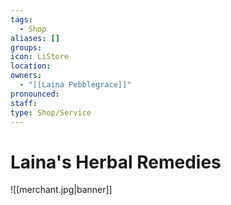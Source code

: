 ```yaml
---
tags:
  - Shop
aliases: []
groups: 
icon: LiStore
location: 
owners:
  - "[[Laina Pebblegrace]]"
pronounced: 
staff: 
type: Shop/Service
---
```


# Laina's Herbal Remedies

![[merchant.jpg|banner]]
